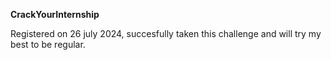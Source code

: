 **CrackYourInternship**

Registered on 26 july 2024, succesfully taken this challenge and will try my best to be regular.
